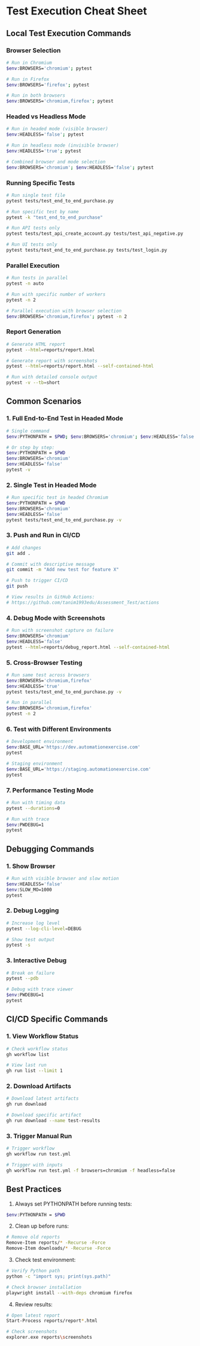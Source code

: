 # Test Execution Cheat Sheet

## Local Test Execution Commands

### Browser Selection

```bash
# Run in Chromium
$env:BROWSERS='chromium'; pytest

# Run in Firefox
$env:BROWSERS='firefox'; pytest

# Run in both browsers
$env:BROWSERS='chromium,firefox'; pytest
```

### Headed vs Headless Mode

```bash
# Run in headed mode (visible browser)
$env:HEADLESS='false'; pytest

# Run in headless mode (invisible browser)
$env:HEADLESS='true'; pytest

# Combined browser and mode selection
$env:BROWSERS='chromium'; $env:HEADLESS='false'; pytest
```

### Running Specific Tests

```bash
# Run single test file
pytest tests/test_end_to_end_purchase.py

# Run specific test by name
pytest -k "test_end_to_end_purchase"

# Run API tests only
pytest tests/test_api_create_account.py tests/test_api_negative.py

# Run UI tests only
pytest tests/test_end_to_end_purchase.py tests/test_login.py
```

### Parallel Execution

```bash
# Run tests in parallel
pytest -n auto

# Run with specific number of workers
pytest -n 2

# Parallel execution with browser selection
$env:BROWSERS='chromium,firefox'; pytest -n 2
```

### Report Generation

```bash
# Generate HTML report
pytest --html=reports/report.html

# Generate report with screenshots
pytest --html=reports/report.html --self-contained-html

# Run with detailed console output
pytest -v --tb=short
```

## Common Scenarios

### 1. Full End-to-End Test in Headed Mode
```bash
# Single command
$env:PYTHONPATH = $PWD; $env:BROWSERS='chromium'; $env:HEADLESS='false'; pytest -v

# Or step by step:
$env:PYTHONPATH = $PWD
$env:BROWSERS='chromium'
$env:HEADLESS='false'
pytest -v
```

### 2. Single Test in Headed Mode
```bash
# Run specific test in headed Chromium
$env:PYTHONPATH = $PWD
$env:BROWSERS='chromium'
$env:HEADLESS='false'
pytest tests/test_end_to_end_purchase.py -v
```

### 3. Push and Run in CI/CD
```bash
# Add changes
git add .

# Commit with descriptive message
git commit -m "Add new test for feature X"

# Push to trigger CI/CD
git push

# View results in GitHub Actions:
# https://github.com/tanim1993edu/Assessment_Test/actions
```

### 4. Debug Mode with Screenshots
```bash
# Run with screenshot capture on failure
$env:BROWSERS='chromium'
$env:HEADLESS='false'
pytest --html=reports/debug_report.html --self-contained-html
```

### 5. Cross-Browser Testing
```bash
# Run same test across browsers
$env:BROWSERS='chromium,firefox'
$env:HEADLESS='true'
pytest tests/test_end_to_end_purchase.py -v

# Run in parallel
$env:BROWSERS='chromium,firefox'
pytest -n 2
```

### 6. Test with Different Environments
```bash
# Development environment
$env:BASE_URL='https://dev.automationexercise.com'
pytest

# Staging environment
$env:BASE_URL='https://staging.automationexercise.com'
pytest
```

### 7. Performance Testing Mode
```bash
# Run with timing data
pytest --durations=0

# Run with trace
$env:PWDEBUG=1
pytest
```

## Debugging Commands

### 1. Show Browser
```bash
# Run with visible browser and slow motion
$env:HEADLESS='false'
$env:SLOW_MO=1000
pytest
```

### 2. Debug Logging
```bash
# Increase log level
pytest --log-cli-level=DEBUG

# Show test output
pytest -s
```

### 3. Interactive Debug
```bash
# Break on failure
pytest --pdb

# Debug with trace viewer
$env:PWDEBUG=1
pytest
```

## CI/CD Specific Commands

### 1. View Workflow Status
```bash
# Check workflow status
gh workflow list

# View last run
gh run list --limit 1
```

### 2. Download Artifacts
```bash
# Download latest artifacts
gh run download

# Download specific artifact
gh run download --name test-results
```

### 3. Trigger Manual Run
```bash
# Trigger workflow
gh workflow run test.yml

# Trigger with inputs
gh workflow run test.yml -f browsers=chromium -f headless=false
```

## Best Practices

1. Always set PYTHONPATH before running tests:
```bash
$env:PYTHONPATH = $PWD
```

2. Clean up before runs:
```bash
# Remove old reports
Remove-Item reports/* -Recurse -Force
Remove-Item downloads/* -Recurse -Force
```

3. Check test environment:
```bash
# Verify Python path
python -c "import sys; print(sys.path)"

# Check browser installation
playwright install --with-deps chromium firefox
```

4. Review results:
```bash
# Open latest report
Start-Process reports/report*.html

# Check screenshots
explorer.exe reports\screenshots
```